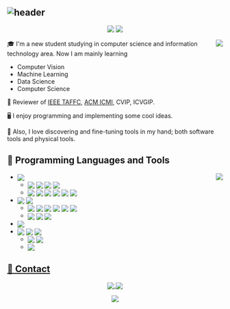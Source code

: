 ## ![header](https://capsule-render.vercel.app/api?type=Waving&color=timeGradient&height=200&animation=fadeIn&section=header&text=ControlNet&fontSize=60)

<div align="center">
 <img src="https://img.shields.io/github/followers/ControlNet?style=flat-square&color=lightblue">
 <img src="https://img.shields.io/github/stars/ControlNet?style=flat-square&color=red">
</div>

<p></p>
<img align="right" src="https://github-readme-stats.vercel.app/api?username=ControLNet&count_private=true&hide=contribs,prs&show_icons=true&theme=radical">

🎓 I'm a new student studying in computer science and information technology area. Now I am mainly learning
 -  Computer Vision
 -  Machine Learning
 -  Data Science 
 -  Computer Science

🔎 Reviewer of [IEEE TAFFC](https://ieeexplore.ieee.org/xpl/RecentIssue.jsp?punumber=5165369), [ACM ICMI](https://dl.acm.org/conference/icmi), CVIP, ICVGIP.

🖥️ I enjoy programming and implementing some cool ideas. 

🧰 Also, I love discovering and fine-tuning tools in my hand; both software tools and physical tools. 


## 💾 Programming Languages and Tools

<img align="right" src="https://github-readme-stats.vercel.app/api/top-langs/?username=ControlNet&layout=compact&theme=radical&langs_count=10&hide=Jupyter%20Notebook">

<ul>
    <li>
        <a href="https://www.python.org/" rel="nofollow"><img align="center"
                    src="https://img.shields.io/badge/Python-3776AB?logo=Python&style=flat-square&logoColor=white"
                    style="max-width:100%;"></a>
        <ul>
            <li><a href="https://www.jetbrains.com/pycharm/" rel="nofollow"><img align="center"
                        src="https://img.shields.io/badge/PyCharm-006600?logo=PyCharm&style=flat-square&logoColor=white"
                        style="max-width:100%;"></a> <a href="https://www.anaconda.com/" rel="nofollow"><img
                        align="center"
                        src="https://img.shields.io/badge/Anaconda-44A833?logo=Anaconda&style=flat-square&logoColor=white"
                        style="max-width:100%;"></a> <a href="https://jupyter.org/" rel="nofollow"><img align="center"
                        src="https://img.shields.io/badge/Jupyter-F37626?logo=Jupyter&style=flat-square&logoColor=white"
                        style="max-width:100%;"></a> <a href="https://pypi.org/" rel="nofollow"><img align="center"
                        src="https://img.shields.io/badge/PyPI-3775A9?logo=PyPI&style=flat-square&logoColor=white"
                        style="max-width:100%;"></a></li>
            <li><a href="https://numpy.org/" rel="nofollow"><img align="center"
                        src="https://img.shields.io/badge/NumPy-013243?logo=Numpy&style=flat-square&logoColor=white"
                        style="max-width:100%;"></a> <a href="https://pandas.pydata.org/" rel="nofollow"><img
                        align="center"
                        src="https://img.shields.io/badge/pandas-150458?logo=pandas&style=flat-square&logoColor=white"
                        style="max-width:100%;"></a> <a href="https://pytorch.org/" rel="nofollow"><img align="center"
                        src="https://img.shields.io/badge/PyTorch-EE4C2C?logo=PyTorch&style=flat-square&logoColor=white"
                        style="max-width:100%;"></a> <a href="https://www.pytorchlightning.ai/" rel="nofollow"><img
                        align="center"
                        src="https://img.shields.io/badge/PyTorch%20Lightning-792EE5?logo=PyTorch%20Lightning&style=flat-square&logoColor=white"
                        style="max-width:100%;"></a> <a href="https://www.tensorflow.org/" rel="nofollow"><img
                        align="center"
                        src="https://img.shields.io/badge/TensorFlow-FF6F00?logo=TensorFlow&style=flat-square&logoColor=white"
                        style="max-width:100%;"></a> <a href="https://scikit-learn.org/" rel="nofollow"><img
                        align="center"
                        src="https://img.shields.io/badge/Sklearn-F7931E?logo=scikit-learn&style=flat-square&logoColor=white"
                        style="max-width:100%;"></a></li>
        </ul>
    </li>
    <li>
        <a href="https://developer.mozilla.org/en-US/docs/Web/JavaScript" rel="nofollow"><img align="center"
                    src="https://img.shields.io/badge/JavaScript-F7DF1E?logo=JavaScript&style=flat-square&logoColor=black"
                    style="max-width:100%;"></a> <a href="https://www.typescriptlang.org/" rel="nofollow"><img
                        align="center"
                        src="https://img.shields.io/badge/TypeScript-3178C6?logo=TypeScript&style=flat-square&logoColor=white"
                        style="max-width:100%;"></a> 
        <ul>
            <li><a href="https://www.jetbrains.com/webstorm/" rel="nofollow"><img align="center"
                        src="https://img.shields.io/badge/WebStorm-00A2A2?logo=WebStorm&style=flat-square&logoColor=white"
                        style="max-width:100%;"></a> <a href="https://nodejs.org/" rel="nofollow"><img align="center"
                        src="https://img.shields.io/badge/Node.js-339933?logo=Nodedotjs&style=flat-square&logoColor=white"
                        style="max-width:100%;"></a> <a href="https://www.npmjs.com/" rel="nofollow"><img align="center"
                        src="https://img.shields.io/badge/npm-CB3837?logo=npm&style=flat-square&logoColor=white"
                        style="max-width:100%;"></a> <a href="https://rollupjs.org/" rel="nofollow"><img align="center"
                        src="https://img.shields.io/badge/rollup.js-EC4A3F?logo=rollupdotjs&style=flat-square&logoColor=white"
                        style="max-width:100%;"></a> <a href="https://webpack.js.org/" rel="nofollow"><img
                        align="center"
                        src="https://img.shields.io/badge/Webpack-8DD6F9?logo=Webpack&style=flat-square&logoColor=black"
                        style="max-width:100%;"></a> <a href="https://vitejs.dev/" rel="nofollow"><img
                        align="center"
                        src="https://img.shields.io/badge/Vite-646CFF?logo=vite&style=flat-square&logoColor=white"
                        style="max-width:100%;"></a></li>
            <li><a href="https://jquery.com/" rel="nofollow"><img align="center"
                        src="https://img.shields.io/badge/jQuery-0769AD?logo=jQuery&style=flat-square&logoColor=white"
                        style="max-width:100%;"></a> <a href="https://d3js.org/" rel="nofollow"><img align="center"
                        src="https://img.shields.io/badge/d3.js-F9A03C?logo=d3dotjs&style=flat-square&logoColor=white"
                        style="max-width:100%;"></a> <a href="https://vuejs.org/" rel="nofollow"><img align="center"
                        src="https://img.shields.io/badge/Vue.js-4FC08D?logo=vuedotjs&style=flat-square&logoColor=white"
                        style="max-width:100%;"></a></li>
        </ul>
    </li>
    <li>
        <a href="https://www.r-project.org/" rel="nofollow"><img align="center"
                    src="https://img.shields.io/badge/R-276DC3?logo=R&style=flat-square&logoColor=white"
                    style="max-width:100%;"></a>
    </li>
    <li>
        <a href="https://www.java.com/" rel="nofollow"><img align="center"
                    src="https://img.shields.io/badge/Java-007396?logo=Java&style=flat-square&logoColor=white"
                    style="max-width:100%;"></a> <a href="https://kotlinlang.org/" rel="nofollow"><img
                        align="center"
                        src="https://img.shields.io/badge/Kotlin-0095D5?logo=Kotlin&style=flat-square&logoColor=white"
                        style="max-width:100%;"></a> <a href="https://www.scala-lang.org/" rel="nofollow"><img
                        align="center"
                        src="https://img.shields.io/badge/Scala-DC322F?logo=Scala&style=flat-square&logoColor=white"
                        style="max-width:100%;"></a> 
        <ul>
            <li><a href="https://www.jetbrains.com/idea/" rel="nofollow"><img align="center"
                        src="https://img.shields.io/badge/IDEA-8C201E?logo=IntelliJ%20IDEA&style=flat-square"
                        style="max-width:100%;"></a> <a href="https://gradle.org/" rel="nofollow"><img align="center"
                        src="https://img.shields.io/badge/Gradle-02303A?logo=Gradle&style=flat-square&logoColor=white"
                        style="max-width:100%;"></a></li>
            <li><a href="https://spark.apache.org/" ref="nofollow"><img align="center"
                        src="https://img.shields.io/badge/Spark-E25A1C?logo=ApacheSpark&style=flat-square&logoColor=white"></li>
        </ul>
    </li>
</ul>

## 📮 Contact

<div align="center">
  <a href="https://controlnet.space"><img align="center" src="https://img.shields.io/badge/Blog-ControlNet-lightblue?logo=hexo&style=for-the-badge">
  <a href="mailto:smczx@hotmail.com"><img align="center" src="https://img.shields.io/badge/Email-Hotmail-yellowgreen?logo=minutemailer&style=for-the-badge"></a>
</div>

<p></p>
 
<div align="center"><img align="center" src="https://count.getloli.com/get/@ControlNet?theme=rule34"></div>
<!--
**ControlNet/ControlNet** is a ✨ _special_ ✨ repository because its `README.md` (this file) appears on your GitHub profile.

Here are some ideas to get you started:

- 🔭 I’m currently working on ...
- 🌱 I’m currently learning ...
- 👯 I’m looking to collaborate on ...
- 🤔 I’m looking for help with ...
- 💬 Ask me about ...
- 📫 How to reach me: ...
- 😄 Pronouns: ...
- ⚡ Fun fact: ...
-->
